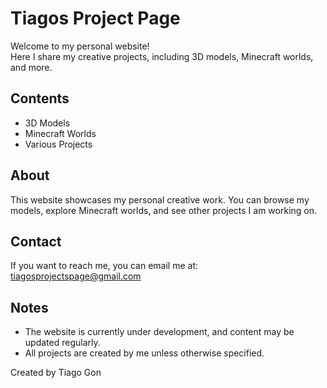 # Tiagos Project Page

Welcome to my personal website!  
Here I share my creative projects, including 3D models, Minecraft worlds, and more.

## Contents
- 3D Models
- Minecraft Worlds
- Various Projects

## About
This website showcases my personal creative work. You can browse my models, explore Minecraft worlds, and see other projects I am working on.

## Contact
If you want to reach me, you can email me at: tiagosprojectspage@gmail.com

## Notes
- The website is currently under development, and content may be updated regularly.
- All projects are created by me unless otherwise specified.

Created by Tiago Gon
